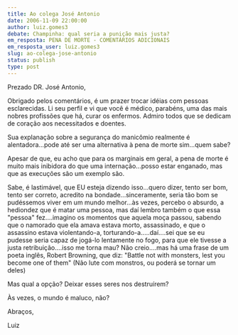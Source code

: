 ```yaml
---
title: Ao colega José Antonio
date: 2006-11-09 22:00:00
author: luiz.gomes3
debate: Champinha: qual seria a punição mais justa?
em_resposta: PENA DE MORTE - COMENTÁRIOS ADICIONAIS
em_resposta_user: luiz.gomes3
slug: ao-colega-jose-antonio
status: publish 
type: post
---
```


Prezado DR. José Antonio,  

Obrigado pelos comentários, é um prazer trocar idéias com pessoas esclarecidas. Li seu perfil e vi que você é médico, parabéns, uma das mais nobres profissões que há, curar os enfermos. Admiro todos que se dedicam de coração aos necessitados e doentes.  

Sua explanação sobre a segurança do manicômio realmente é alentadora...pode até ser uma alternativa à pena de morte sim...quem sabe?  

Apesar de que, eu acho que para os marginais em geral, a pena de morte é muito mais inibidora do que uma internação...posso estar enganado, mas que as execuções são um exemplo são.  

Sabe, é lastimável, que EU esteja dizendo isso...quero dizer, tento ser bom, tento ser correto, acredito na bondade...sinceramente, seria tão bom se pudéssemos viver em um mundo melhor...às vezes, percebo o absurdo, a hediondez que é matar uma pessoa, mas daí lembro também o que essa "pessoa" fez....imagino os momentos que aquela moça passou, sabendo que o namorado que ela amava estava morto, assassinado, e que o assassino estava violentando-a, torturando-a.....daí....sei que se eu pudesse seria capaz de jogá-lo lentamente no fogo, para que ele tivesse a justa retribuição....isso me torna mau? Não creio....mas há uma frase de um poeta inglês, Robert Browning, que diz: "Battle not with monsters, lest you become one of them" (Não lute com monstros, ou poderá se tornar um deles)  

Mas qual a opção? Deixar esses seres nos destruírem?   

Às vezes, o mundo é maluco, não?  

Abraços,  

Luiz
